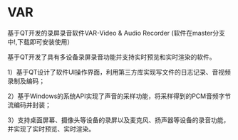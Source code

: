 # VAR
基于QT开发的录屏录音软件VAR-Video & Audio Recorder
(软件在master分支中!,下载即可安装使用）

基于QT开发了具有多设备录屏录音功能并支持实时预览和实时渲染的软件。

1）基于QT设计了软件UI操作界面，利用第三方库实现写文件的日志记录、音视频录制及编码；

2）基于Windows的系统API实现了声音的采样功能，将采样得到的PCM音频字节流编码并封装；

3）支持桌面屏幕、摄像头等设备的录屏以及麦克风、扬声器等设备的录音功能，并实现了实时预览、实时渲染。
